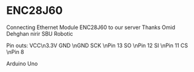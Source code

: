 # ENC28J60
Connecting Ethernet Module ENC28J60 to our server
Thanks Omid Dehghan nirir 
SBU Robotic 

Pin outs:
VCC\n3.3V
GND	\nGND
SCK	\nPin 13
SO	\nPin 12
SI	\nPin 11
CS	\nPin 8

Arduino Uno
